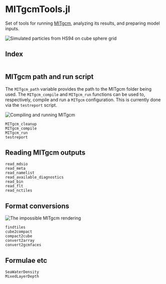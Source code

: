 # MITgcmTools.jl

Set of tools for running [MITgcm](https://mitgcm.readthedocs.io/en/latest/?badge=latest), analyzing its results, and preparing model inputs.

![Simulated particles from HS94 on cube sphere grid](https://user-images.githubusercontent.com/20276764/111042787-12377e00-840d-11eb-8ddb-64cc1cfd57fd.png)

## Index

```@index
```

## MITgcm path and run script

The `MITgcm_path` variable provides the path to the MITgcm folder being used. The `MITgcm_compile` and `MITgcm_run` functions can be used to, respectively, compile and run a `MITgcm` configuration. This is currently done via the `testreport` script.

![Compiling and running MITgcm](https://user-images.githubusercontent.com/20276764/111093453-56ab4280-850f-11eb-8587-20b6f944e05a.png)

```@docs
MITgcm_cleanup
MITgcm_compile 
MITgcm_run
testreport
```

## Reading MITgcm outputs

```@docs
read_mdsio
read_meta
read_namelist
read_available_diagnostics
read_bin
read_flt
read_nctiles
```

## Format conversions

![The impossible MITgcm rendering](https://user-images.githubusercontent.com/20276764/97648227-970b9780-1a2a-11eb-81c4-65ec2c87efc6.png)

```@docs
findtiles
cube2compact
compact2cube
convert2array
convert2gcmfaces
```

## Formulae etc

```@docs
SeaWaterDensity
MixedLayerDepth
```
